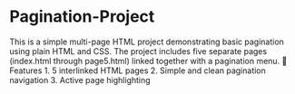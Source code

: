 # Pagination-Project
This is a simple multi-page HTML project demonstrating basic pagination using plain HTML and CSS. The project includes five separate pages (index.html through page5.html) linked together with a pagination menu. 🔧 Features 1. 5 interlinked HTML pages 2. Simple and clean pagination navigation 3. Active page highlighting  
